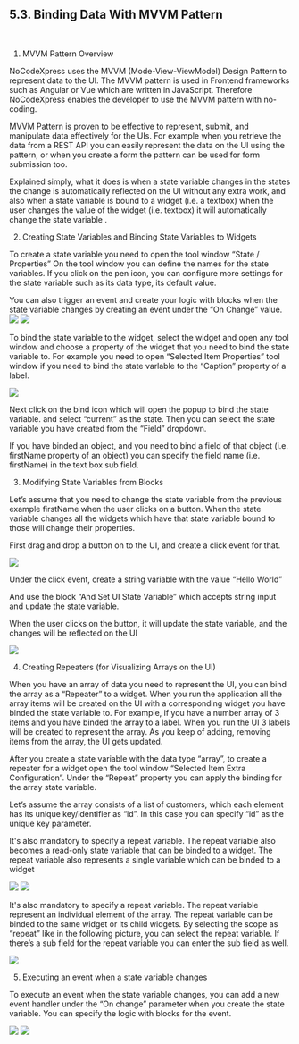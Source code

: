 ## 5.3. Binding Data With MVVM Pattern
<br/>

1. MVVM Pattern Overview

NoCodeXpress uses the MVVM (Mode-View-ViewModel) Design Pattern to represent data to the UI. The MVVM pattern is used in Frontend frameworks such as Angular or Vue which are written in JavaScript. Therefore NoCodeXpress enables the developer to use the MVVM pattern with no-coding.

MVVM Pattern is proven to be effective to represent, submit, and manipulate data effectively for the UIs. For example when you retrieve the data from a REST API you can easily represent the data on the UI using the pattern, or when you create a form the pattern can be used for form submission too.

Explained simply, what it does is when a state variable changes in the states the change is automatically reflected on the UI without any extra work, and also when a state variable is bound to a widget (i.e. a textbox) when the user changes the value of the widget (i.e. textbox) it will automatically change the state variable .




2. Creating State Variables and Binding State Variables to Widgets

To create a state variable you need to open the tool window “State / Properties” On the tool window you can define the names for the state variables. If you click on the pen icon, you can configure more settings for the state variable such as its data type, its default value. 

You can also trigger an event and create your logic with blocks when the state variable changes by creating an event under the “On Change” value.
<img style="max-width:700px;max-height:350px" class="hovarable" src="https://less-code-archive.sgp1.cdn.digitaloceanspaces.com/docimages/new/0082.png"/>
<img style="max-width:700px;max-height:350px" class="hovarable" src="https://less-code-archive.sgp1.cdn.digitaloceanspaces.com/docimages/new/0083.png"/>



To bind the state variable to the widget, select the widget and open any tool window and choose a property of the widget that you need to bind the state variable to. For example you need to open “Selected Item Properties” tool window if you need to bind the state varlable to the “Caption” property of a label.

<img style="max-width:700px;max-height:350px" class="hovarable" src="https://less-code-archive.sgp1.cdn.digitaloceanspaces.com/docimages/new/0084.png"/>


Next click on the bind icon which will open the popup to bind the state variable. and select “current” as the state. Then you can select the state variable you have created from the “Field” dropdown.

If you have binded an object, and you need to bind a field of that object (i.e. firstName property of an object) you can specify the field name (i.e. firstName) in the text box sub field.





3. Modifying State Variables from Blocks

Let’s assume that you need to change the state variable from the previous example firstName when the user clicks on a button. When the state variable changes all the widgets which have that state variable bound to those will change their properties.

First drag and drop a button on to the UI, and create a click event for that.

<img style="max-width:700px;max-height:350px" class="hovarable" src="https://less-code-archive.sgp1.cdn.digitaloceanspaces.com/docimages/new/0085.png"/>


Under the click event, create a string variable with the value “Hello World”

And use the block “And Set UI State Variable” which accepts string input and update the state variable.

When the user clicks on the button, it will update the state variable, and the changes will be reflected on the UI

<img style="max-width:700px;max-height:350px" class="hovarable" src="https://less-code-archive.sgp1.cdn.digitaloceanspaces.com/docimages/new/0086.png"/>


4. Creating Repeaters (for Visualizing Arrays on the UI)

When you have an array of data you need to represent the UI, you can bind the array as a “Repeater” to a widget. When you run the application all the array items will be created on the UI with a corresponding widget you have binded the state variable to. For example, if you have a number array of 3 items and you have binded the array to a label. When you run the UI 3 labels will be created to represent the array. As you keep of adding, removing items from the array, the UI gets updated.

After you create a state variable with the data type “array”, to create a repeater for a widget open the tool window “Selected Item Extra Configuration”. Under the “Repeat” property you can apply the binding for the array state variable.

Let’s assume the array consists of a list of customers, which each element has its unique key/identifier as “id”. In this case you can specify “id” as the unique key parameter.

It's also mandatory to specify a repeat variable. The repeat variable also becomes a read-only state variable that can be binded to a widget. The repeat variable also represents a single variable which can be binded to a widget

<img style="max-width:700px;max-height:350px" class="hovarable" src="https://less-code-archive.sgp1.cdn.digitaloceanspaces.com/docimages/new/0087.png"/>
<img style="max-width:700px;max-height:350px" class="hovarable" src="https://less-code-archive.sgp1.cdn.digitaloceanspaces.com/docimages/new/0088.png"/>


It's also mandatory to specify a repeat variable. The repeat variable represent an individual element of the array. The repeat variable can be binded to the same widget or its child widgets. By selecting the scope as “repeat” like in the following picture, you can select the repeat variable. If there’s a sub field for the repeat variable you can enter the sub field as well.

<img style="max-width:700px;max-height:350px" class="hovarable" src="https://less-code-archive.sgp1.cdn.digitaloceanspaces.com/docimages/new/0089.png"/>


5. Executing an event when a state variable changes


To execute an event when the state variable changes, you can add a new event handler under the “On change” parameter when you create the state variable. You can specify the logic with blocks for the event.

<img style="max-width:700px;max-height:350px" class="hovarable" src="https://less-code-archive.sgp1.cdn.digitaloceanspaces.com/docimages/new/0090.png"/>
<img style="max-width:700px;max-height:350px" class="hovarable" src="https://less-code-archive.sgp1.cdn.digitaloceanspaces.com/docimages/new/0091.png"/>
